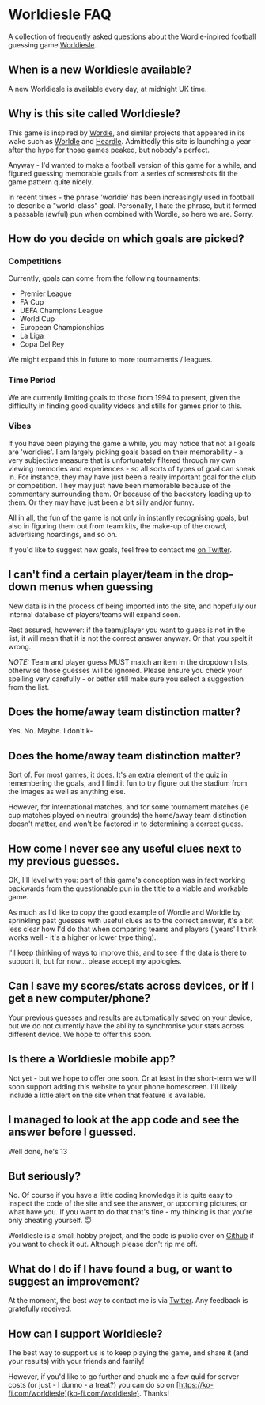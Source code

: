 # Worldiesle FAQ

A collection of frequently asked questions about the Wordle-inpired football guessing game [Worldiesle](https://www.worldiesle.com/).

## When is a new Worldiesle available?

A new Worldiesle is available every day, at midnight UK time.

## Why is this site called Worldiesle?

This game is inspired by [Wordle](https://www.nytimes.com/games/wordle/index.html/), and similar projects that appeared in its wake such as [Worldle](https://worldle.teuteuf.fr/) and [Heardle](https://www.spotify.com/heardle/?). Admittedly this site is launching a year after the hype for those games peaked, but nobody's perfect.

Anyway - I'd wanted to make a football version of this game for a while, and figured guessing memorable goals from a series of screenshots fit the game pattern quite nicely.

In recent times - the phrase 'worldie' has been increasingly used in football to describe a "world-class" goal. Personally, I hate the phrase, but it formed a passable (awful) pun when combined with Wordle, so here we are. Sorry.

## How do you decide on which goals are picked?

### Competitions

Currently, goals can come from the following tournaments:

- Premier League
- FA Cup
- UEFA Champions League
- World Cup
- European Championships
- La Liga
- Copa Del Rey

We might expand this in future to more tournaments / leagues.

### Time Period

We are currently limiting goals to those from 1994 to present, given the difficulty in finding good quality videos and stills for games prior to this.

### Vibes

If you have been playing the game a while, you may notice that not all goals are 'worldies'. I am largely picking goals based on their memorability - a very subjective measure that is unfortunately filtered through my own viewing memories and experiences - so all sorts of types of goal can sneak in. For instance, they may have just been a really important goal for the club or competition. They may just have been memorable because of the commentary surrounding them. Or because of the backstory leading up to them. Or they may have just been a bit silly and/or funny.

All in all, the fun of the game is not only in instantly recognising goals, but also in figuring them out from team kits, the make-up of the crowd, advertising hoardings, and so on.

If you'd like to suggest new goals, feel free to contact me [on Twitter](https://twitter.com/worldiesle).

## I can't find a certain player/team in the drop-down menus when guessing

New data is in the process of being imported into the site, and hopefully our internal database of players/teams will expand soon.

Rest assured, however: if the team/player you want to guess is not in the list, it will mean that it is not the correct answer anyway. Or that you spelt it wrong.

_NOTE:_ Team and player guess MUST match an item in the dropdown lists, otherwise those guesses will be ignored. Please ensure you check your spelling very carefully - or better still make sure you select a suggestion from the list.

## Does the home/away team distinction matter?

Yes. No. Maybe. I don't k-

## Does the home/away team distinction matter?

Sort of. For most games, it does. It's an extra element of the quiz in remembering the goals, and I find it fun to try figure out the stadium from the images as well as anything else.

However, for international matches, and for some tournament matches (ie cup matches played on neutral grounds) the home/away team distinction doesn't matter, and won't be factored in to determining a correct guess.

## How come I never see any useful clues next to my previous guesses.

OK, I'll level with you: part of this game's conception was in fact working backwards from the questionable pun in the title to a viable and workable game.

As much as I'd like to copy the good example of Wordle and Worldle by sprinkling past guesses with useful clues as to the correct answer, it's a bit less clear how I'd do that when comparing teams and players ('years' I think works well - it's a higher or lower type thing).

I'll keep thinking of ways to improve this, and to see if the data is there to support it, but for now... please accept my apologies.

## Can I save my scores/stats across devices, or if I get a new computer/phone?

Your previous guesses and results are automatically
saved on your device, but we do not currently have the
ability to synchronise your stats across different
device. We hope to offer this soon.

## Is there a Worldiesle mobile app?

Not yet - but we hope to offer one soon. Or at least in the short-term we will soon support adding this website to your phone homescreen. I'll likely include a little alert on the site when that feature is available.

## I managed to look at the app code and see the answer before I guessed.

Well done, he's 13

## But seriously?

No. Of course if you have a little coding knowledge it is quite easy to inspect the code of the site and see the answer, or upcoming pictures, or what have you. If you want to do that that's fine - my thinking is that you're only cheating yourself. 😇

Worldiesle is a small hobby project, and the code is public over on [Github](https://github.com/josholdham/worldiesle) if you want to check it out. Although please don't rip me off.

## What do I do if I have found a bug, or want to suggest an improvement?

At the moment, the best way to contact me is via [Twitter](https://twitter.com/worldiesle). Any feedback is gratefully received.

## How can I support Worldiesle?

The best way to support us is to keep playing the game, and share it (and your results) with your friends and family!

However, if you'd like to go further and chuck me a few quid for server costs (or just - I dunno - a treat?) you can do so on [https://ko-fi.com/worldiesle](ko-fi.com/worldiesle). Thanks!
